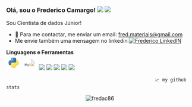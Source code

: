 ### Olá, sou o Frederico Camargo! <img src="https://media.giphy.com/media/hvRJCLFzcasrR4ia7z/giphy.gif" width="25px"> ![](https://visitor-badge.glitch.me/badge?page_id=fredac86.fredac86)
Sou Cientista de dados Júnior!
<br />

- 💼 Para me contactar, me enviar um email: fred.materiais@gmail.com 
- Me envie também uma mensagem no linkedin <a href="https://www.linkedin.com/in/frederico-de-andrade-camargo/">  <img align="end" alt="Frederico LinkedIN" width="22px" src="https://raw.githubusercontent.com/peterthehan/peterthehan/master/assets/linkedin.svg" />
</a>

**Linguagens e Ferramentas**  
<code><img height="40" src="https://raw.githubusercontent.com/github/explore/80688e429a7d4ef2fca1e82350fe8e3517d3494d/topics/python/python.png"></code>
<code><img height="40" src="https://raw.githubusercontent.com/github/explore/80688e429a7d4ef2fca1e82350fe8e3517d3494d/topics/mysql/mysql.png"></code>
<code><img height="40" src="https://cdn.jsdelivr.net/gh/devicons/devicon/icons/pandas/pandas-original-wordmark.svg"></code>
<code><img height="40" src="https://cdn.jsdelivr.net/gh/devicons/devicon/icons/numpy/numpy-original.svg"></code>
<code><img height="40" src="https://cdn.jsdelivr.net/gh/devicons/devicon/icons/jupyter/jupyter-original-wordmark.svg"></code>
<code><img height="40" src="https://cdn.jsdelivr.net/gh/devicons/devicon/icons/windows8/windows8-original.svg"></code>
<code><img height="40" src="https://cdn.jsdelivr.net/gh/devicons/devicon/icons/linux/linux-original.svg"></code>




                                                            📈 my github stats
<p align="center"> <img src="https://github-readme-stats.vercel.app/api?username=fredac86&show_icons=true&theme=gotham" alt="fredac86" />
